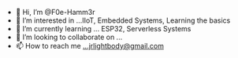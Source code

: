 - 👋 Hi, I’m @F0e-Hamm3r
- 👀 I’m interested in ...IIoT, Embedded Systems, Learning the basics
- 🌱 I’m currently learning ... ESP32, Serverless Systems
- 💞️ I’m looking to collaborate on ...
- 📫 How to reach me ...jrlightbody@gmail.com

<!---
F0e-Hamm3r/F0e-Hamm3r is a ✨ special ✨ repository because its `README.md` (this file) appears on your GitHub profile.
You can click the Preview link to take a look at your changes.
--->

